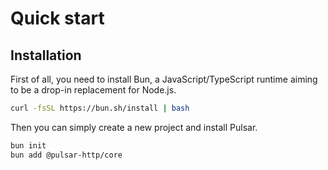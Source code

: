 # Quick start

## Installation

First of all, you need to install Bun, a JavaScript/TypeScript runtime aiming to be a drop-in replacement for Node.js.

```bash
curl -fsSL https://bun.sh/install | bash
```

Then you can simply create a new project and install Pulsar.

```bash
bun init
bun add @pulsar-http/core
```